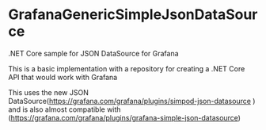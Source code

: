 # GrafanaGenericSimpleJsonDataSource
 .NET Core sample for JSON DataSource for Grafana

 This is a basic implementation with a repository for creating a .NET Core API that would work with Grafana

 This uses the new JSON DataSource(https://grafana.com/grafana/plugins/simpod-json-datasource ) and is also almost compatible with (https://grafana.com/grafana/plugins/grafana-simple-json-datasource) 

 
